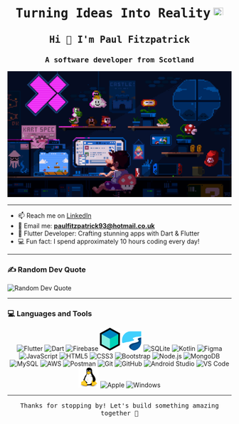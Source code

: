 <h1 align="center"><samp>Turning Ideas Into Reality</samp> <img src="https://github.com/mupezzuol/mupezzuol/blob/master/assets/earth.gif" width="22px" height="22px"></h1>

<h2 align="center"><samp>Hi 👋 I'm Paul Fitzpatrick</samp></h2>
<h3 align="center"><samp>A software developer from Scotland</samp></h3>

<p align="center">
  <img alt="Coding Mario" width="1000" src="https://raw.githubusercontent.com/sugith10/images/main/gif/mario-working.gif" />
</p>

---

- 📫 Reach me on [LinkedIn](https://www.linkedin.com/in/paul-fitzpatrick-a8832092/)
- 📧 Email me: **paulfitzpatrick93@hotmail.co.uk**
- 💙 Flutter Developer: Crafting stunning apps with Dart & Flutter
- 💻 Fun fact: I spend approximately 10 hours coding every day!

---

### ✍️ Random Dev Quote

<p>
  <img src="https://quotes-github-readme.vercel.app/api?type=horizontal&theme=vue" alt="Random Dev Quote" />
</p>

---

### 💻 Languages and Tools

<p align="center">
  <img src="https://www.vectorlogo.zone/logos/flutterio/flutterio-icon.svg" width="45" title="Flutter" />
  <img src="https://www.vectorlogo.zone/logos/dartlang/dartlang-icon.svg" width="45" title="Dart" />
  <img src="https://www.vectorlogo.zone/logos/firebase/firebase-icon.svg" width="45" title="Firebase" />
  <img src="https://raw.githubusercontent.com/sugith10/images/main/technologies/bloc.png" width="45" title="BLoC" />
  <img src="https://raw.githubusercontent.com/sugith10/images/main/technologies/riverpod.png" width="45" title="Riverpod" />
  <img src="https://www.vectorlogo.zone/logos/sqlite/sqlite-icon.svg" width="45" title="SQLite" />
  <img src="https://skillicons.dev/icons?i=kotlin" width="45" title="Kotlin" />
  <img src="https://skillicons.dev/icons?i=figma" width="45" title="Figma" />
  <img src="https://techstack-generator.vercel.app/js-icon.svg" width="45" title="JavaScript" />
  <img src="https://skillicons.dev/icons?i=html" width="45" title="HTML5" />
  <img src="https://skillicons.dev/icons?i=css" width="45" title="CSS3" />
  <img src="https://skillicons.dev/icons?i=bootstrap" width="45" title="Bootstrap" />
  <img src="https://skillicons.dev/icons?i=nodejs" width="45" title="Node.js" />
  <img src="https://skillicons.dev/icons?i=mongodb" width="45" title="MongoDB" />
  <img src="https://skillicons.dev/icons?i=mysql" width="45" title="MySQL" />
  <img src="https://techstack-generator.vercel.app/aws-icon.svg" width="45" title="AWS" />
  <img src="https://skillicons.dev/icons?i=postman" width="45" title="Postman" />
  <img src="https://user-images.githubusercontent.com/25181517/192108372-f71d70ac-7ae6-4c0d-8395-51d8870c2ef0.png" width="45" title="Git" />
  <img src="https://skillicons.dev/icons?i=github" width="45" title="GitHub" />
  <img src="https://skillicons.dev/icons?i=androidstudio" width="45" title="Android Studio" />
  <img src="https://skillicons.dev/icons?i=vscode" width="45" title="VS Code" />
  <img src="https://raw.githubusercontent.com/devicons/devicon/master/icons/linux/linux-original.svg" width="45" title="Linux" />
  <img src="https://skillicons.dev/icons?i=apple" width="45" title="Apple" />
  <img src="https://skillicons.dev/icons?i=windows" width="45" title="Windows" />
</p>

---

<p align="center">
  <samp>Thanks for stopping by! Let's build something amazing together 🚀</samp>
</p>
